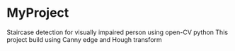 # MyProject
Staircase detection for visually impaired person using open-CV python
This project build using Canny edge and Hough transform
